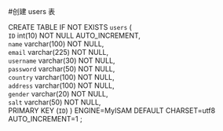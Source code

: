 


#创建 users 表

CREATE TABLE IF NOT EXISTS `users` (  
	`ID` int(10) NOT NULL AUTO_INCREMENT,  
	`name` varchar(100) NOT NULL,  
	`email` varchar(225) NOT NULL,  
	`username` varchar(30) NOT NULL,  
	`password` varchar(50) NOT NULL,  
	`country` varchar(100) NOT NULL,  
	`address` varchar(100) NOT NULL,  
	`gender` varchar(20) NOT NULL,  
	`salt` varchar(50) NOT NULL,  
	PRIMARY KEY (`ID`)  ) 
ENGINE=MyISAM DEFAULT CHARSET=utf8 AUTO_INCREMENT=1 ;